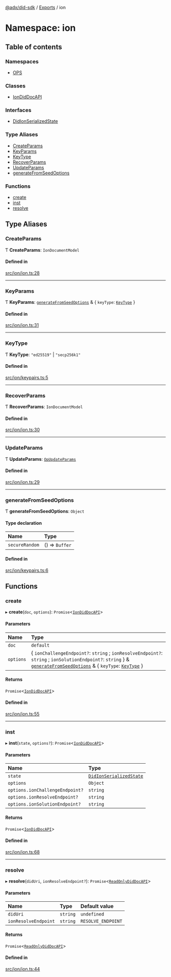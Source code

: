 [@adx/did-sdk](../README.md) / [Exports](../modules.md) / ion

# Namespace: ion

## Table of contents

### Namespaces

- [OPS](ion.OPS.md)

### Classes

- [IonDidDocAPI](../classes/ion.IonDidDocAPI.md)

### Interfaces

- [DidIonSerializedState](../interfaces/ion.DidIonSerializedState.md)

### Type Aliases

- [CreateParams](ion.md#createparams)
- [KeyParams](ion.md#keyparams)
- [KeyType](ion.md#keytype)
- [RecoverParams](ion.md#recoverparams)
- [UpdateParams](ion.md#updateparams)
- [generateFromSeedOptions](ion.md#generatefromseedoptions)

### Functions

- [create](ion.md#create)
- [inst](ion.md#inst)
- [resolve](ion.md#resolve)

## Type Aliases

### CreateParams

Ƭ **CreateParams**: `IonDocumentModel`

#### Defined in

[src/ion/ion.ts:28](https://github.com/bluesky-social/bluesky-prototype/blob/05593da/did-sdk/src/ion/ion.ts#L28)

___

### KeyParams

Ƭ **KeyParams**: [`generateFromSeedOptions`](ion.md#generatefromseedoptions) & { `keyType`: [`KeyType`](ion.md#keytype)  }

#### Defined in

[src/ion/ion.ts:31](https://github.com/bluesky-social/bluesky-prototype/blob/05593da/did-sdk/src/ion/ion.ts#L31)

___

### KeyType

Ƭ **KeyType**: ``"ed25519"`` \| ``"secp256k1"``

#### Defined in

[src/ion/keypairs.ts:5](https://github.com/bluesky-social/bluesky-prototype/blob/05593da/did-sdk/src/ion/keypairs.ts#L5)

___

### RecoverParams

Ƭ **RecoverParams**: `IonDocumentModel`

#### Defined in

[src/ion/ion.ts:30](https://github.com/bluesky-social/bluesky-prototype/blob/05593da/did-sdk/src/ion/ion.ts#L30)

___

### UpdateParams

Ƭ **UpdateParams**: [`OpUpdateParams`](../interfaces/ion.OPS.OpUpdateParams.md)

#### Defined in

[src/ion/ion.ts:29](https://github.com/bluesky-social/bluesky-prototype/blob/05593da/did-sdk/src/ion/ion.ts#L29)

___

### generateFromSeedOptions

Ƭ **generateFromSeedOptions**: `Object`

#### Type declaration

| Name | Type |
| :------ | :------ |
| `secureRandom` | () => `Buffer` |

#### Defined in

[src/ion/keypairs.ts:6](https://github.com/bluesky-social/bluesky-prototype/blob/05593da/did-sdk/src/ion/keypairs.ts#L6)

## Functions

### create

▸ **create**(`doc`, `options`): `Promise`<[`IonDidDocAPI`](../classes/ion.IonDidDocAPI.md)\>

#### Parameters

| Name | Type |
| :------ | :------ |
| `doc` | `default` |
| `options` | { `ionChallengeEndpoint?`: `string` ; `ionResolveEndpoint?`: `string` ; `ionSolutionEndpoint?`: `string`  } & [`generateFromSeedOptions`](ion.md#generatefromseedoptions) & { `keyType`: [`KeyType`](ion.md#keytype)  } |

#### Returns

`Promise`<[`IonDidDocAPI`](../classes/ion.IonDidDocAPI.md)\>

#### Defined in

[src/ion/ion.ts:55](https://github.com/bluesky-social/bluesky-prototype/blob/05593da/did-sdk/src/ion/ion.ts#L55)

___

### inst

▸ **inst**(`state`, `options?`): `Promise`<[`IonDidDocAPI`](../classes/ion.IonDidDocAPI.md)\>

#### Parameters

| Name | Type |
| :------ | :------ |
| `state` | [`DidIonSerializedState`](../interfaces/ion.DidIonSerializedState.md) |
| `options` | `Object` |
| `options.ionChallengeEndpoint?` | `string` |
| `options.ionResolveEndpoint?` | `string` |
| `options.ionSolutionEndpoint?` | `string` |

#### Returns

`Promise`<[`IonDidDocAPI`](../classes/ion.IonDidDocAPI.md)\>

#### Defined in

[src/ion/ion.ts:68](https://github.com/bluesky-social/bluesky-prototype/blob/05593da/did-sdk/src/ion/ion.ts#L68)

___

### resolve

▸ **resolve**(`didUri`, `ionResolveEndpoint?`): `Promise`<[`ReadOnlyDidDocAPI`](../classes/ReadOnlyDidDocAPI.md)\>

#### Parameters

| Name | Type | Default value |
| :------ | :------ | :------ |
| `didUri` | `string` | `undefined` |
| `ionResolveEndpoint` | `string` | `RESOLVE_ENDPOINT` |

#### Returns

`Promise`<[`ReadOnlyDidDocAPI`](../classes/ReadOnlyDidDocAPI.md)\>

#### Defined in

[src/ion/ion.ts:44](https://github.com/bluesky-social/bluesky-prototype/blob/05593da/did-sdk/src/ion/ion.ts#L44)
